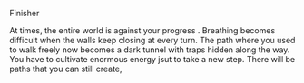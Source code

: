 Finisher 

At times, the entire world is against your progress .
Breathing becomes difficult when the walls keep closing at every turn.
The path where you used to walk freely now  becomes a dark tunnel with traps hidden along the way. You have to cultivate enormous energy jsut to take a new step. 
There will be paths that you can still create, 
